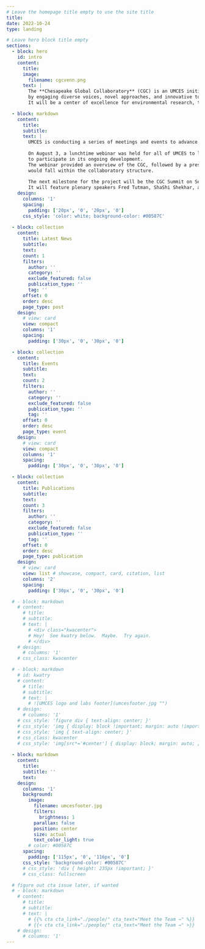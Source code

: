 ```yaml
---
# Leave the homepage title empty to use the site title
title:
date: 2022-10-24
type: landing

# Leave hero block title empty
sections:
  - block: hero
    id: intro
    content:
      title:
      image:
        filename: cgcvenn.png
      text: |
        The **Chesapeake Global Collaboratory** (CGC) is an UMCES initiative to generate accelerated solutions to big problems
        by engaging diverse voices, novel approaches, and innovative tools.
        It will be a center of excellence for environmental research, teaching, and practice.

  - block: markdown
    content:
      title:
      subtitle:
      text: |
        UMCES is conducting a series of meetings and events to advance the initiative with faculty and external partners.
    
        On August 3, a lunchtime webinar was held for all of UMCES to learn about the progress of the CGC and 
        to participate in its ongoing development.
        The webinar provided an overview of the CGC, followed by a presentation of specific research projects from UMCES faculty that 
        would fall within the collaboratory structure.
    
        The next milestone for the project will be the CGC Summit on September 28–29 at the Rita Rossi Colwell Center in Baltimore.
        It will feature plenary speakers Fred Tutman, ShaShi Shekhar, and Dr. Erica Key.
    design:
      columns: '1'
      spacing:
        padding: ['20px', '0', '20px', '0']
      css_style: 'color: white; background-color: #00587C'
  
  - block: collection
    content:
      title: Latest News
      subtitle:
      text:
      count: 1
      filters:
        author: ''
        category: ''
        exclude_featured: false
        publication_type: ''
        tag: ''
      offset: 0
      order: desc
      page_type: post
    design:
      # view: card
      view: compact
      columns: '1'
      spacing:
        padding: ['30px', '0', '30px', '0']

  - block: collection
    content:
      title: Events
      subtitle:
      text:
      count: 2
      filters:
        author: ''
        category: ''
        exclude_featured: false
        publication_type: ''
        tag: ''
      offset: 0
      order: desc
      page_type: event
    design:
      # view: card
      view: compact
      columns: '1'
      spacing:
        padding: ['30px', '0', '30px', '0']

  - block: collection
    content:
      title: Publications
      subtitle:
      text:
      count: 3
      filters:
        author: ''
        category: ''
        exclude_featured: false
        publication_type: ''
        tag: ''
      offset: 0
      order: desc
      page_type: publication
    design:
      # view: card
      view: list # showcase, compact, card, citation, list
      columns: '2'
      spacing:
        padding: ['30px', '0', '30px', '0']

  # - block: markdown
    # content:
      # title:
      # subtitle:
      # text: |
        # <div class="kwacenter">
        # Hey!  See kwatry below.  Maybe.  Try again.
        # </div>
    # design:
      # columns: '1'
    # css_class: kwacenter

  # - block: markdown
    # id: kwatry
    # content:
      # title:
      # subtitle:
      # text: |
        # ![UMCES logo and labs footer](umcesfooter.jpg "")
    # design:
      # columns: '1'
    # css_style: 'figure div { text-align: center; }'
    # css_style: 'img { display: block !important; margin: auto !important; }'
    # css_style: 'img { text-align: center; }'
    # css_class: kwacenter
    # css_style: 'img[src*='#center'] { display: block; margin: auto; }'
  
  - block: markdown
    content:
      title:
      subtitle: ''
      text:
    design:
      columns: '1'
      background:
        image: 
          filename: umcesfooter.jpg
          filters:
            brightness: 1
          parallax: false
          position: center
          size: actual
          text_color_light: true
        # color: #00587C
      spacing:
        padding: ['115px', '0', '116px', '0']
      css_style: 'background-color: #00587C'
      # css_style: 'div { height: 235px !important; }'
      # css_class: fullscreen

  # figure out cta issue later, if wanted
  # - block: markdown
    # content:
      # title:
      # subtitle:
      # text: |
        # {{% cta cta_link="./people/" cta_text="Meet the Team →" %}}
        # {{< cta cta_link="./people/" cta_text="Meet the Team →" >}}
    # design:
      # columns: '1'
---
```

